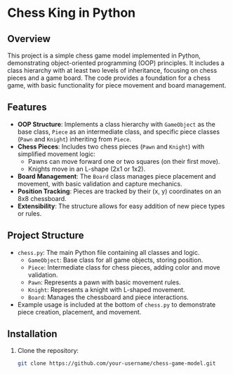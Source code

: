 # Chess King in Python

## Overview

This project is a simple chess game model implemented in Python, demonstrating object-oriented programming (OOP) principles. It includes a class hierarchy with at least two levels of inheritance, focusing on chess pieces and a game board. The code provides a foundation for a chess game, with basic functionality for piece movement and board management.

## Features

- **OOP Structure**: Implements a class hierarchy with `GameObject` as the base class, `Piece` as an intermediate class, and specific piece classes (`Pawn` and `Knight`) inheriting from `Piece`.
- **Chess Pieces**: Includes two chess pieces (`Pawn` and `Knight`) with simplified movement logic:
  - Pawns can move forward one or two squares (on their first move).
  - Knights move in an L-shape (2x1 or 1x2).
- **Board Management**: The `Board` class manages piece placement and movement, with basic validation and capture mechanics.
- **Position Tracking**: Pieces are tracked by their (x, y) coordinates on an 8x8 chessboard.
- **Extensibility**: The structure allows for easy addition of new piece types or rules.

## Project Structure

- `chess.py`: The main Python file containing all classes and logic.
  - `GameObject`: Base class for all game objects, storing position.
  - `Piece`: Intermediate class for chess pieces, adding color and move validation.
  - `Pawn`: Represents a pawn with basic movement rules.
  - `Knight`: Represents a knight with L-shaped movement.
  - `Board`: Manages the chessboard and piece interactions.
- Example usage is included at the bottom of `chess.py` to demonstrate piece creation, placement, and movement.

## Installation

1. Clone the repository:
   ```bash
   git clone https://github.com/your-username/chess-game-model.git

